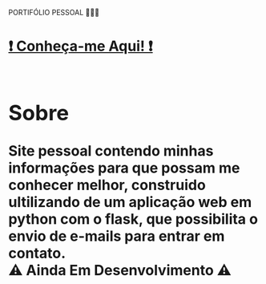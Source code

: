 <p> PORTIFÓLIO PESSOAL 👨🏻‍💻  </p>

<h1> <a href="https://andersonlima13.github.io/Portifolio/templates/"> ❗️  Conheça-me Aqui! ❗️  <a/><h1>

## Sobre

Site pessoal contendo minhas informações para que possam me conhecer melhor, construido ultilizando de um aplicação web em python com o flask, 
que possibilita o envio de e-mails para entrar em contato.<br>
⚠️ <b>Ainda Em Desenvolvimento<b/> ⚠️

